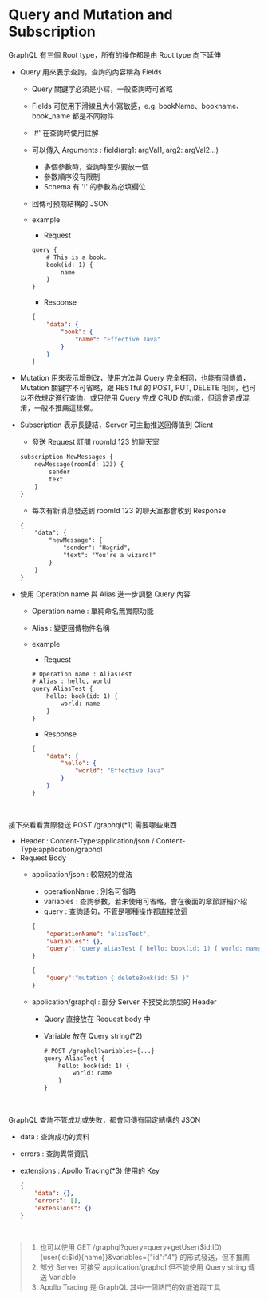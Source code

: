 # Query and Mutation and Subscription

GraphQL 有三個 Root type，所有的操作都是由 Root type 向下延伸

- Query 用來表示查詢，查詢的內容稱為 Fields
    - Query 關鍵字必須是小寫，一般查詢時可省略
    - Fields 可使用下滑線且大小寫敏感，e.g. bookName、bookname、book_name 都是不同物件
    - '#' 在查詢時使用註解
    - 可以傳入 Arguments : field(arg1: argVal1, arg2: argVal2...)
        - 多個參數時，查詢時至少要放一個
        - 參數順序沒有限制
        - Schema 有 '!' 的參數為必填欄位

    - 回傳可預期結構的 JSON
    - example
        - Request

        ```txt
        query {
            # This is a book.
            book(id: 1) {
                name
            }
        }
        ```
        
        - Response

        ```json
        {
            "data": {
                "book": {
                    "name": "Effective Java"
                }
            }
        }
        ```

- Mutation 用來表示增刪改，使用方法與 Query 完全相同，也能有回傳值，Mutation 關鍵字不可省略，跟 RESTful 的 POST, PUT, DELETE 相同，也可以不依規定進行查詢，或只使用 Query 完成 CRUD 的功能，但這會造成混淆，一般不推薦這樣做。

- Subscription 表示長鏈結，Server 可主動推送回傳值到 Client
    - 發送 Request 訂閱 roomId 123 的聊天室

    ```txt
    subscription NewMessages {
        newMessage(roomId: 123) {
            sender
            text
        }
    }
    ```

    - 每次有新消息發送到 roomId 123 的聊天室都會收到 Response

    ```txt
    {
        "data": {
            "newMessage": {
                "sender": "Hagrid",
                "text": "You're a wizard!"
            }
        }
    }
    ```

- 使用 Operation name 與 Alias 進一步調整 Query 內容
    - Operation name : 單純命名無實際功能
    - Alias : 變更回傳物件名稱
    - example
        - Request

        ```txt
        # Operation name : AliasTest
        # Alias : hello, world
        query AliasTest {
            hello: book(id: 1) {
                world: name
            }
        }
        ```

        - Response

        ```json
        {
            "data": {
                "hello": {
                    "world": "Effective Java"
                }
            }
        }
        ```

<br> 

接下來看看實際發送 POST /graphql(*1) 需要哪些東西

- Header : Content-Type:application/json / Content-Type:application/graphql
- Request Body
    - application/json : 較常規的做法
        - operationName : 別名可省略
        - variables : 查詢參數，若未使用可省略，會在後面的章節詳細介紹
        - query : 查詢語句，不管是哪種操作都直接放這

        ```json
        {
            "operationName": "aliasTest",
            "variables": {},
            "query": "query aliasTest { hello: book(id: 1) { world: name } }"
        }
        ```

        ```json
        {
            "query":"mutation { deleteBook(id: 5) }"
        }
        ```
        
    - application/graphql : 部分 Server 不接受此類型的 Header
        - Query 直接放在 Request body 中
        - Variable 放在 Query string(*2)

            ```txt
            # POST /graphql?variables={...}
            query AliasTest {
                hello: book(id: 1) {
                    world: name
                }
            }
            ```

<br> 

GraphQL 查詢不管成功或失敗，都會回傳有固定結構的 JSON

- data : 查詢成功的資料
- errors : 查詢異常資訊
- extensions : Apollo Tracing(*3) 使用的 Key

    ```json
    {
        "data": {},
        "errors": [],
        "extensions": {}
    }
    ```

<br> 

> 1. 也可以使用 GET /graphql?query=query+getUser($id:ID){user(id:$id){name}}&variables={"id":"4"} 的形式發送，但不推薦  
> 2. 部分 Server 可接受 application/graphql 但不能使用 Query string 傳送 Variable  
> 3. Apollo Tracing 是 GraphQL 其中一個熱門的效能追蹤工具